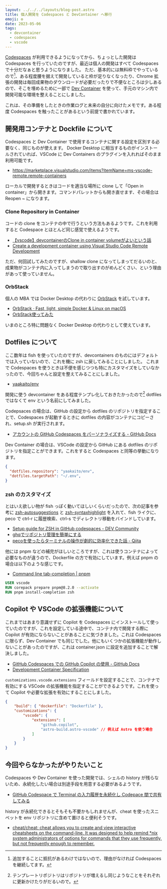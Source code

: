 ```yaml
---
layout: ../../../layouts/blog-post.astro
title: 個人開発を Codespaces と DevContainer へ移行
emoji: ⚙️
date: 2023-05-06
tags:
  - devcontainer
  - codespaces
  - vscode
---
```


[Codespaces](https://github.com/features/codespaces) が利用できるようになってから、ちょっとした開発は Codespaces を行っていたのですが、最近は個人の開発はすべて Codespaces で十分だなぁと思うようになりました。
ただ、基本的には無料枠でやっているので[^1]、ある程度腰を据えて開発していると枠が足りなくなったり、Chrome 拡張の開発は毎回成果物のダウンロードが必要だったりで不便なところは少しあるので、そこを埋めるために一部で [Dev Container](https://code.visualstudio.com/docs/devcontainers/containers) を使って、手元のマシン内で開発可能な環境を整えることにしました。

[^1]: 追加することに抵抗があるわけではないので、理由がなければ Codespaces を継続してます。

これは、その準備をしたときの作業ログと未来の自分に向けたメモです。ある程度 Codespaces を触ったことがあるという前提で書かれています。

## 開発用コンテナと Dockfile について

Codespaces と Dev Container で使用するコンテナに関する設定を区別する必要なく、同じものが使えます。
Docker Desktop に相当するものがインストールされていれば、VSCode に Dev Containers のプラグインを入れればそのまま利用可能です。

- https://marketplace.visualstudio.com/items?itemName=ms-vscode-remote.remote-containers

ローカルで開発するときはコードを適当な場所に clone して「Open in container」から開きます。コマンドパレットからも開き直せます、その場合は Reopen ~ になります。

### Clone Repository in Container

コードの clone をコンテナの中で行うという方法もあるようです。これを利用すると Codespace とほとんど同じ感覚で使えるようです。

- [【vscode】devcontainerのClone in container volumeがよいという話](https://weseek.co.jp/tech/4112/)
- [Create a development container using Visual Studio Code Remote Development](https://code.visualstudio.com/docs/devcontainers/create-dev-container#_add-an-open-in-dev-container-badge)

ただ、何回試してみたのですが、shallow clone になってしまってだるいのと、成果物がコンテナ内に入ってしまうので取り出すのがめんどくさい、という理由があって使っていません。

### OrbStack

個人の MBA では Docker Desktop の代わりに [OrbStack](https://orbstack.dev/) を試しています。

- [OrbStack · Fast, light, simple Docker & Linux on macOS](https://orbstack.dev/)
- [OrbStack使ってみた](https://zenn.dev/daifukuninja/articles/6285b5491a05e5)

いまのところ特に問題なく Docker Desktop の代わりとして使えています。

## Dotfiles について

ここ数年は fish を使っていたのですが、devcontainers のものにはデフォルトでは入っていないので、これを機に zsh に戻してみることにしました。
これまで Codespaces を使うときは不便を感じつつも特にカスタマイズをしていなかったので、今回ちゃんと設定を整えてみることにしました。

- [yaakaito/env](https://github.com/yaakaito/env)

開発に使う devcontainer をある程度テンプレ化しておきたかったので[^2] dotfiles ではなくて env という名前にしてみました。

[^2]: テンプレートリポジトリはリポジトリが増えるし同じようなことをそれぞれに更新かけたりがだるいので。

Codepsaces の場合は、GitHub の設定から dotfiles のリポジトリを指定することで、Codespaces が起動するときに dotfiles の内容がコンテナにコピーされ、setup.sh が実行されます。

- [アカウントの GitHub Codespaces をパーソナライズする - GitHub Docs](https://docs.github.com/ja/codespaces/customizing-your-codespace/personalizing-github-codespaces-for-your-account#turning-on-settings-sync-in-a-codespace)

Dev Container の場合は、VSCode の設定から GitHub にある dotfiles のリポジトリを指定ことができます。これをすると Codespaces と同等の挙動になります。

```json
{
  "dotfiles.repository": "yaakaito/env",
  "dotfiles.targetPath": "~/.env",
}
```

### zsh のカスタマイズ

とはいえ欲しい物が fish っぽく動いてほしいくらいだったので、次の記事を参考に [zsh-autosuggestions](https://github.com/zsh-users/zsh-autosuggestions) と [zsh-syntaxhighlight](https://github.com/zsh-users/zsh-syntax-highlighting/) を入れて、fish ライクに、peco で ctrl-r に履歴検索、ctrl-s でディレクトリ移動をバインドしています。

- [Setup guide for ZSH in GitHub codespaces - DEV Community](https://dev.to/krish_agarwal/setup-guide-for-zsh-in-github-codespaces-5152)
- [ghqでリポジトリ管理を簡単にする](https://zenn.dev/oreo2990/articles/13c80cf34a95af)
- [pecoを使ったらターミナルの操作が劇的に効率化できた話 - Qiita](https://qiita.com/keisukee/items/9b815e56a173a281f42f)

他には pnpm などの補完がほしいところですが、これは使うコンテナによって必要なものが違うので、Dockerfile の方で有効にしています。例えば pnpm の場合は以下のような感じです。

- [Command line tab-completion | pnpm](https://pnpm.io/completion)

```dockerfile
USER vscode
RUN corepack prepare pnpm@8.2.0 --activate
RUN pnpm install-completion zsh
```

## Copilot や VSCode の拡張機能について

これまではあまり意識せずに Copilot を Codespaces にインストールして使っていたのですが、これを設定している途中で、コンテナ内で開発する際に Copilot が有効にならないことがあることに気づきました。これは Codespaces に限らず、Dev Container でも同じでした。他にもいくつかの拡張機能が動作しないことがあったのですが、これは container.json に設定を追加することで解決しました。

- [GitHub Codespaces での GitHub Copilot の使用 - GitHub Docs](https://docs.github.com/ja/codespaces/codespaces-reference/using-github-copilot-in-github-codespaces)
- [Development Container Specification](https://containers.dev/implementors/spec/#implementation-specific-steps)

`customizations.vscode.extensions` フィールドを設定することで、コンテナで有効にする VSCode の拡張機能を指定することができるようです。これを使って Copilot や必要な拡張を有効にすることにしました。

```json
{
    "build": { "dockerfile": "Dockerfile" },
    "customizations": {
        "vscode": {
            "extensions": [
                "github.copilot",
                "astro-build.astro-vscode" // 例えば Astro を使う場合
            ]
        }
    }
}
```

## 今回やらなかったがやりたいこと

Codespaces や Dev Container を使った開発では、シェルの history が残らないため、永続化したい場合は別途手段を用意する必要があるようです。

- [GitHub Codespace で Terminal の入力履歴を永続化し Codepace 間で共有してみる](https://zenn.dev/hankei6km/articles/persist-command-history-in-github-codesapces)

history が永続化できるとそもそも不要かもしれませんが、cheat を使ったスニペットを env リポジトリに含めて置けると便利そうです。

- [cheat/cheat: cheat allows you to create and view interactive cheatsheets on the command-line. It was designed to help remind \*nix system administrators of options for commands that they use frequently, but not frequently enough to remember.](https://github.com/cheat/cheat)
